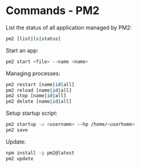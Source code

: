 # Commands - PM2

List the status of all application managed by PM2:

```sh
pm2 [list|ls|status]
```

Start an app:

```sh
pm2 start <file> --name <name>
```

Managing processes:

```sh
pm2 restart [name|id|all]
pm2 reload [name|id|all]
pm2 stop [name|id|all]
pm2 delete [name|id|all]
```

Setup startup script:

```sh
pm2 startup -u <username> --hp /home/<userhome>
pm2 save
```

Update:

```sh
npm install -g pm2@latest
pm2 update
```
